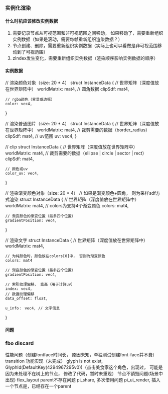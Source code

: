 ### 实例化渲染

#### 什么时机应该修改实例数据
1. 需要记录节点从可视范围和非可视范围之间移动， 如果移动了，需要重新组织实例数据（如果是滚动，需要每帧重新组织渲染数据？）
2. 节点创建、删除，需要重新组织实例数据（实际上也可以看做是非可视范围移动到了可视范围）
3. zIndex发生变化，需要重新组织实例数据（渲染顺序影响实例数据的顺序）

#### 实例数据
// 渲染颜色对象（size: 20 * 4）
struct InstanceData {
	// 世界矩阵（深度值放在世界矩阵中）
	worldMatrix: mat4, 
	// 圆角数据
	clipSdf: mat4, 

	// rgba颜色（背景或边框）
	color: vec4,
}

// 渲染普通图片（size: 20 * 4）
struct InstanceData {
	// 世界矩阵（深度值放在世界矩阵中）
	worldMatrix: mat4, 
	// 裁剪需要的数据（border_radius）
	clipSdf: mat4, 
	// uv范围
	uv: vec4, 
}

// clip
struct InstanceData {
	// 世界矩阵（深度值放在世界矩阵中）
	worldMatrix: mat4, 
	// 裁剪需要的数据（ellipse | circle | sector | rect）
	clipSdf: mat4, 

	// 颜色或uv
	color_uv: vec4,
}

// 渲染渐变颜色对象（size: 20 * 4）
// 如果是渐变颜色+圆角， 则为采样sdf方式渲染
struct InstanceData {
	// 世界矩阵（深度值放在世界矩阵中）
	worldMatrix: mat4, 
	// colors为支持4个渐变颜色
	colors: mat4, 

	// 渐变颜色的渐变位置（最多四个位置）
	gradientPosition: vec4,
}

// 渲染文字
struct InstanceData {
	// 世界矩阵（深度值放在世界矩阵中）
	worldMatrix: mat4, 

	// 为纯颜色时，颜色放在colors[0]中， 否则为渐变颜色
	colors: mat4

	// 渐变颜色的渐变位置（最多四个位置）
	gradientPosition: vec4,

	// 索引纹理偏移， 宽高（用于计算uv）
	index: vec4,
	// 数据纹理偏移
	data_offset: float,

	u_info： vec4, // 文字信息
}

#### 问题





<!-- layout(set=2,binding=0)uniform UiMaterial{
	mat4 world;
	// 扇形 SDF 信息
	// [
		//    vec3 (布局中心.x, 布局中心.y, 布局缩放.x)
		//    vec3 (布局缩放.y, sin(对称轴-y轴), cos(对称轴-y轴))
		//    vec3 (sin(边缘-对称轴), cos(边缘-对称轴), r)
	// ]
	mat4 clipSdfOrSdfline;// border_radius | ellipse | circle | sector | rect | border | [0](x: 0~1的sdf代表的像素值 * 缩放值， y: 填充边界的sdf(0~1), z: 描边边界的sdf(0~1), w: 模糊半径) 还用于描述u_gradient（渐变颜色）
	// 模糊半径（阴影使用）
	float blur;
	// 如果是渲染文字，表示文字纹理大小， 如果渲染边框，表示边框下左两个值（clipSdf中不够放）
	// 纹理尺寸
	// 由于纹理纹理的尺寸会发生改变，一旦改变，每个文字的uv会随之而变
	// 如果纹理尺寸作为uniform传入着色器，文字uv采用绝对像素的方式描述，由着色器算出最终的uv
	// 当纹理尺寸发生改变时，每个文字渲染只需要修改TextureSize即可（TextureSize）是所用文字共用的，而无须再次为每个文字创建不同的uv buffer
	vec2 textureSizeOrBottomLeftBorder;
	// 如果渲染文字，表示文字颜色，如果渲染纯色矩形，表示矩形颜色
	vec4 color;
	// 如果渲染阴影，表示阴影渲染矩形。 xy是矩形最小点的坐标，zw是矩阵最大点的坐标；注：矩形必须排除阴影半径。
	// 如果渲染文字，该字段为文字的描边颜色
	// 如果渲染文字阴影，该字段的xy为阴影的h、v
	vec4 strokeColorOrURect;

	// sdf2文字额外需要的字段
	vec4 u_weightAndOffset;
	vec4 u_gradientStarteEnd;
	vec2 data_tex_size;
	vec2 slope;
	vec2 scale;
};

layout (location = 5) in vec2 uv;
layout (location = 6) in vec2 lp;
layout (location = 7) in vec4 index_offset_and_size;
layout (location = 8) in vec2 u_data_offset;
layout (location = 9) in vec4 u_info; -->

### fbo discard



性能问题（创建fontface时间长， 原因未知，单独测试创建font-face并不费）
transition 功能实现（未完成）
glyph is not exist, GlyphId(DefaultKey(4294967295v0))（点击美食家这个角色，出现过， 可能是因为未处理不在树上的节点， 修改了代码，暂时未重现）
节点不销毁问题(场景中出现)
flex_layout parent不存在问题
pi_share, 多次借用问题
pi_ui_render, 插入一个节点是，已经存在一个parent